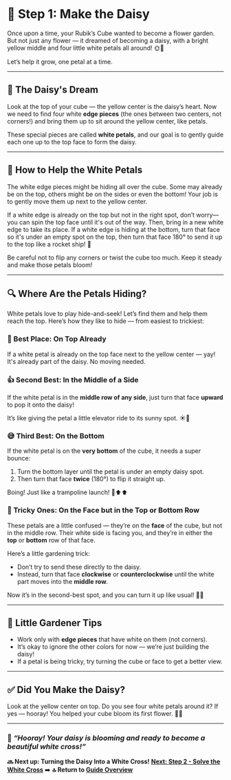 # 🌼 Step 1: Make the Daisy

Once upon a time, your Rubik’s Cube wanted to become a flower garden. But not just any flower — it dreamed of becoming a daisy, with a bright yellow middle and four little white petals all around! 🌞🌼

Let’s help it grow, one petal at a time.

---

## 🌟 The Daisy's Dream

Look at the top of your cube — the yellow center is the daisy’s heart. Now we need to find four white **edge pieces** (the ones between two centers, not corners!) and bring them up to sit around the yellow center, like petals.

These special pieces are called **white petals**, and our goal is to gently guide each one up to the top face to form the daisy.

---

## 🌼 How to Help the White Petals

The white edge pieces might be hiding all over the cube. Some may already be on the top, others might be on the sides or even the bottom! Your job is to gently move them up next to the yellow center.

If a white edge is already on the top but not in the right spot, don’t worry—you can spin the top face until it's out of the way. Then, bring in a new white edge to take its place. If a white edge is hiding at the bottom, turn that face so it's under an empty spot on the top, then turn that face 180° to send it up to the top like a rocket ship! 🚀

Be careful not to flip any corners or twist the cube too much. Keep it steady and make those petals bloom!

___

## 🔍 Where Are the Petals Hiding?

White petals love to play hide-and-seek! Let’s find them and help them reach the top. Here’s how they like to hide — from easiest to trickiest:

### 🌟 Best Place: On Top Already  
If a white petal is already on the top face next to the yellow center — yay! It's already part of the daisy. No moving needed.

### 👍 Second Best: In the Middle of a Side  
If the white petal is in the **middle row of any side**, just turn that face **upward** to pop it onto the daisy!

It’s like giving the petal a little elevator ride to its sunny spot. ☀️🌼

### 😅 Third Best: On the Bottom  
If the white petal is on the **very bottom** of the cube, it needs a super bounce:
1. Turn the bottom layer until the petal is under an empty daisy spot.
2. Then turn that face **twice** (180°) to flip it straight up.

Boing! Just like a trampoline launch! 🦘⬆️⬆️

### 🙈 Tricky Ones: On the Face but in the Top or Bottom Row  
These petals are a little confused — they’re on the **face** of the cube, but not in the middle row. Their white side is facing you, and they’re in either the **top** or **bottom** row of that face.

Here’s a little gardening trick:
- Don’t try to send these directly to the daisy.
- Instead, turn that face **clockwise** or **counterclockwise** until the white part moves into the **middle row**.

Now it’s in the second-best spot, and you can turn it up like usual! 🌼💫

---

## 🌼 Little Gardener Tips

- Work only with **edge pieces** that have white on them (not corners).
- It’s okay to ignore the other colors for now — we’re just building the daisy!
- If a petal is being tricky, try turning the cube or face to get a better view.

---

## ✅ Did You Make the Daisy?

Look at the yellow center on top. Do you see four white petals around it? If yes — hooray! You helped your cube bloom its first flower. 🌼💛

---

### 🌼 _“Hooray! Your daisy is blooming and ready to become a beautiful white cross!”_

**🔜 Next up: Turning the Daisy Into a White Cross!**
[**Next: Step 2 - Solve the White Cross**](02_cross.md) ➡️
**🔝 Return to [Guide Overview](index.md)**
